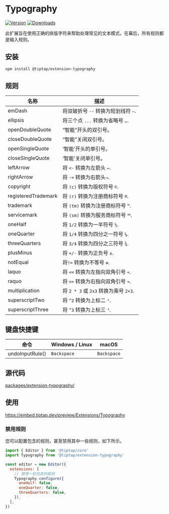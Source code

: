 # Typography

[![Version](https://img.shields.io/npm/v/@tiptap/extension-typography.svg?label=version)](https://www.npmjs.com/package/@tiptap/extension-typography)
[![Downloads](https://img.shields.io/npm/dm/@tiptap/extension-typography.svg)](https://npmcharts.com/compare/@tiptap/extension-typography?minimal=true)

此扩展旨在使用正确的排版字符来帮助处理常见的文本模式。在幕后，所有规则都是输入规则。

## 安装

```bash
npm install @tiptap/extension-typography
```

## 规则

| 名称                  | 描述                               |
| ------------------- | ---------------------------------- |
| emDash              | 将双破折号 `--` 转换为短划线符 `—`. |
| ellipsis            | 将三个点 `...` 转换为省略号 `…`.   |
| openDoubleQuote     | “智能”开头的双引号。                  |
| closeDoubleQuote    | “智能”关闭双引号。                   |
| openSingleQuote     | ‘智能’开头的单引号。                  |
| closeSingleQuote    | ‘智能’关闭单引号。                   |
| leftArrow           | 将 <code><&dash;</code> 转换为左箭头 `←`. |
| rightArrow          | 将 <code>&dash;></code> 转换为右箭头`→`. |
| copyright           | 将 `(c)` 转换为版权符号 `©`.              |
| registeredTrademark | 将 `(r)` 转换为注册商标符号 `®`.           |
| trademark           | 将 `(tm)` 转换为注册商标符号 `™`.          |
| servicemark         | 将 `(sm)` 转换为服务商标符号 `℠`.           |
| oneHalf             | 将 `1/2` 转换为一半符号 `½`.               |
| oneQuarter          | 将 `1/4` 转换为四分之一符号 `¼`.           |
| threeQuarters       | 将 `3/4` 转换为四分之三符号 `¾`.            |
| plusMinus           | 将 `+/-` 转换为正负号 `±`.            |
| notEqual            | 将<code style="font-variant-ligatures: none;">!=</code> 转换为不等号 `≠`. |
| laquo               | 将 `<<` 转换为左指向双角引号 `«`.             |
| raquo               | 将 `>>` 转换为右指向双角引号 `»`.             |
| multiplication      | 将 `2 * 3` 或 `2x3` 转换为乘号 `2×3`. |
| superscriptTwo      | 将 `^2` 转换为上标二 `²`.                   |
| superscriptThree    | 将 `^3` 转换为上标三 `³`.                   |

## 键盘快捷键

| 命令             | Windows / Linux | macOS         |
| --------------- | --------------- | ------------- |
| undoInputRule() | `Backspace`     | `Backspace` |

## 源代码

[packages/extension-typography/](https://github.com/ueberdosis/tiptap/blob/main/packages/extension-typography/)

## 使用

https://embed.tiptap.dev/preview/Extensions/Typography

### 禁用规则

您可以配置包含的规则，甚至禁用其中一些规则，如下所示。

```js
import { Editor } from '@tiptap/core'
import Typography from '@tiptap/extension-typography'

const editor = new Editor({
  extensions: [
    // 禁用一些包含的规则
    Typography.configure({
      oneHalf: false,
      oneQuarter: false,
      threeQuarters: false,
    }),
  ],
})
```